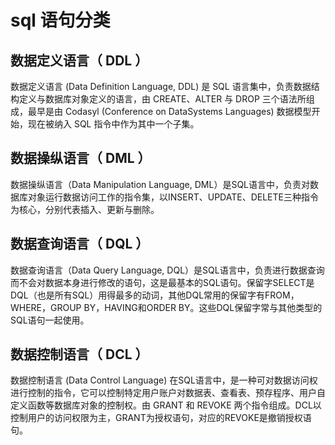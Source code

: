 # sql 语句分类

## 数据定义语言（ DDL ）
数据定义语言 (Data Definition Language, DDL) 是 SQL 语言集中，负责数据结构定义与数据库对象定义的语言，由 CREATE、ALTER 与 DROP 三个语法所组成，最早是由 Codasyl (Conference on DataSystems Languages) 数据模型开始，现在被纳入 SQL 指令中作为其中一个子集。

## 数据操纵语言（ DML ）
数据操纵语言（Data Manipulation Language, DML）是SQL语言中，负责对数据库对象运行数据访问工作的指令集，以INSERT、UPDATE、DELETE三种指令为核心，分别代表插入、更新与删除。

## 数据查询语言（ DQL ）
数据查询语言（Data Query Language, DQL）是SQL语言中，负责进行数据查询而不会对数据本身进行修改的语句，这是最基本的SQL语句。保留字SELECT是DQL（也是所有SQL）用得最多的动词，其他DQL常用的保留字有FROM，WHERE，GROUP BY，HAVING和ORDER BY。这些DQL保留字常与其他类型的SQL语句一起使用。

## 数据控制语言（ DCL ）
数据控制语言 (Data Control Language) 在SQL语言中，是一种可对数据访问权进行控制的指令，它可以控制特定用户账户对数据表、查看表、预存程序、用户自定义函数等数据库对象的控制权。由 GRANT 和 REVOKE 两个指令组成。DCL以控制用户的访问权限为主，GRANT为授权语句，对应的REVOKE是撤销授权语句。